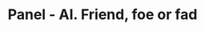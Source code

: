 ---
time: 15:25 - 16:25
location: Kongesalen
title: "Panel - AI. Friend, foe or fad"
type: session
session_type: plenary
weight: 11
talks:
    - panel-ai-friend-foe-or-fad
---